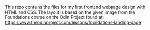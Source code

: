 This repo contains the files for my first frontend webpage design with HTML and CSS. The layout is based on the given image from the Foundations course on the Odin Project found at: https://www.theodinproject.com/lessons/foundations-landing-page
